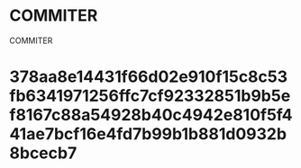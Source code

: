 # COMMITER
COMMITER






# 378aa8e14431f66d02e910f15c8c53fb6341971256ffc7cf92332851b9b5ef8167c88a54928b40c4942e810f5f441ae7bcf16e4fd7b99b1b881d0932b8bcecb7
